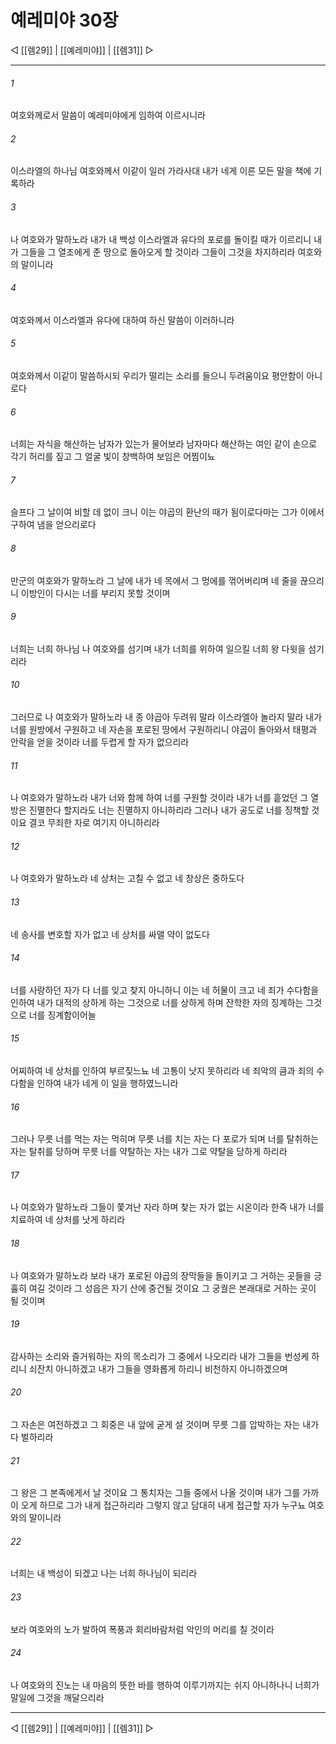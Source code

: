 ﻿# 예레미야 30장

◁ [[렘29]] | [[예레미야]] | [[렘31]] ▷
***

###### 1
여호와께로서 말씀이 예레미야에게 임하여 이르시니라

###### 2
이스라엘의 하나님 여호와께서 이같이 일러 가라사대 내가 네게 이른 모든 말을 책에 기록하라

###### 3
나 여호와가 말하노라 내가 내 백성 이스라엘과 유다의 포로를 돌이킬 때가 이르리니 내가 그들을 그 열조에게 준 땅으로 돌아오게 할 것이라 그들이 그것을 차지하리라 여호와의 말이니라

###### 4
여호와께서 이스라엘과 유다에 대하여 하신 말씀이 이러하니라

###### 5
여호와께서 이같이 말씀하시되 우리가 떨리는 소리를 들으니 두려움이요 평안함이 아니로다

###### 6
너희는 자식을 해산하는 남자가 있는가 물어보라 남자마다 해산하는 여인 같이 손으로 각기 허리를 짚고 그 얼굴 빛이 창백하여 보임은 어찜이뇨

###### 7
슬프다 그 날이여 비할 데 없이 크니 이는 야곱의 환난의 때가 됨이로다마는 그가 이에서 구하여 냄을 얻으리로다

###### 8
만군의 여호와가 말하노라 그 날에 내가 네 목에서 그 멍에를 꺾어버리며 네 줄을 끊으리니 이방인이 다시는 너를 부리지 못할 것이며

###### 9
너희는 너희 하나님 나 여호와를 섬기며 내가 너희를 위하여 일으킬 너희 왕 다윗을 섬기리라

###### 10
그러므로 나 여호와가 말하노라 내 종 야곱아 두려워 말라 이스라엘아 놀라지 말라 내가 너를 원방에서 구원하고 네 자손을 포로된 땅에서 구원하리니 야곱이 돌아와서 태평과 안락을 얻을 것이라 너를 두렵게 할 자가 없으리라

###### 11
나 여호와가 말하노라 내가 너와 함께 하여 너를 구원할 것이라 내가 너를 흩었던 그 열방은 진멸한다 할지라도 너는 진멸하지 아니하리라 그러나 내가 공도로 너를 징책할 것이요 결코 무죄한 자로 여기지 아니하리라

###### 12
나 여호와가 말하노라 네 상처는 고칠 수 없고 네 창상은 중하도다

###### 13
네 송사를 변호할 자가 없고 네 상처를 싸맬 약이 없도다

###### 14
너를 사랑하던 자가 다 너를 잊고 찾지 아니하니 이는 네 허물이 크고 네 죄가 수다함을 인하여 내가 대적의 상하게 하는 그것으로 너를 상하게 하며 잔학한 자의 징계하는 그것으로 너를 징계함이어늘

###### 15
어찌하여 네 상처를 인하여 부르짖느뇨 네 고통이 낫지 못하리라 네 죄악의 큼과 죄의 수다함을 인하여 내가 네게 이 일을 행하였느니라

###### 16
그러나 무릇 너를 먹는 자는 먹히며 무릇 너를 치는 자는 다 포로가 되며 너를 탈취하는 자는 탈취를 당하며 무릇 너를 약탈하는 자는 내가 그로 약탈을 당하게 하리라

###### 17
나 여호와가 말하노라 그들이 쫓겨난 자라 하며 찾는 자가 없는 시온이라 한즉 내가 너를 치료하여 네 상처를 낫게 하리라

###### 18
나 여호와가 말하노라 보라 내가 포로된 야곱의 장막들을 돌이키고 그 거하는 곳들을 긍휼히 여길 것이라 그 성읍은 자기 산에 중건될 것이요 그 궁궐은 본래대로 거하는 곳이 될 것이며

###### 19
감사하는 소리와 즐거워하는 자의 목소리가 그 중에서 나오리라 내가 그들을 번성케 하리니 쇠잔치 아니하겠고 내가 그들을 영화롭게 하리니 비천하지 아니하겠으며

###### 20
그 자손은 여전하겠고 그 회중은 내 앞에 굳게 설 것이며 무릇 그를 압박하는 자는 내가 다 벌하리라

###### 21
그 왕은 그 본족에게서 날 것이요 그 통치자는 그들 중에서 나올 것이며 내가 그를 가까이 오게 하므로 그가 내게 접근하리라 그렇지 않고 담대히 내게 접근할 자가 누구뇨 여호와의 말이니라

###### 22
너희는 내 백성이 되겠고 나는 너희 하나님이 되리라

###### 23
보라 여호와의 노가 발하여 폭풍과 회리바람처럼 악인의 머리를 칠 것이라

###### 24
나 여호와의 진노는 내 마음의 뜻한 바를 행하여 이루기까지는 쉬지 아니하나니 너희가 말일에 그것을 깨달으리라

***
◁ [[렘29]] | [[예레미야]] | [[렘31]] ▷